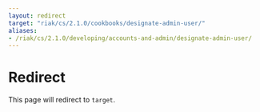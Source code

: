 ```yaml
---
layout: redirect
target: "riak/cs/2.1.0/cookbooks/designate-admin-user/"
aliases:
- /riak/cs/2.1.0/developing/accounts-and-admin/designate-admin-user/
---
```


# Redirect

This page will redirect to `target`.
